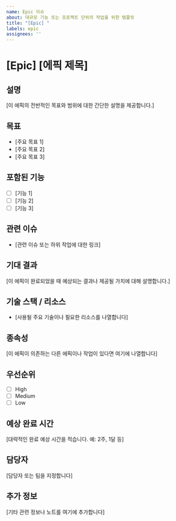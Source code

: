 ```yaml
---
name: Epic 이슈
about: 대규모 기능 또는 프로젝트 단위의 작업을 위한 템플릿
title: "[Epic] "
labels: epic
assignees: ''
---
```


# [Epic] [에픽 제목]

## 설명

[이 에픽의 전반적인 목표와 범위에 대한 간단한 설명을 제공합니다.]

## 목표

- [주요 목표 1]
- [주요 목표 2]
- [주요 목표 3]

## 포함된 기능

- [ ] [기능 1]
- [ ] [기능 2]
- [ ] [기능 3]

## 관련 이슈

- [관련 이슈 또는 하위 작업에 대한 링크]

## 기대 결과

[이 에픽이 완료되었을 때 예상되는 결과나 제공될 가치에 대해 설명합니다.]

## 기술 스택 / 리소스

- [사용될 주요 기술이나 필요한 리소스를 나열합니다]

## 종속성

[이 에픽이 의존하는 다른 에픽이나 작업이 있다면 여기에 나열합니다]

## 우선순위

- [ ] High
- [ ] Medium
- [ ] Low

## 예상 완료 시간

[대략적인 완료 예상 시간을 적습니다. 예: 2주, 1달 등]

## 담당자

[담당자 또는 팀을 지정합니다]

## 추가 정보

[기타 관련 정보나 노트를 여기에 추가합니다]
